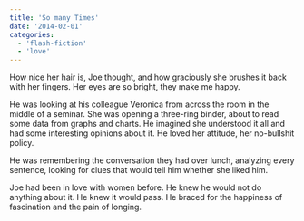 ```yaml
---
title: 'So many Times'
date: '2014-02-01'
categories:
  - 'flash-fiction'
  - 'love'
---
```


How nice her hair is, Joe thought, and how graciously she brushes it back with
her fingers. Her eyes are so bright, they make me happy.

<!-- truncate -->

He was looking at his colleague Veronica from across the room in the middle of a
seminar. She was opening a three-ring binder, about to read some data from
graphs and charts. He imagined she understood it all and had some interesting
opinions about it. He loved her attitude, her no-bullshit policy.

He was remembering the conversation they had over lunch, analyzing every
sentence, looking for clues that would tell him whether she liked him.

Joe had been in love with women before. He knew he would not do anything about
it. He knew it would pass. He braced for the happiness of fascination and the
pain of longing.
